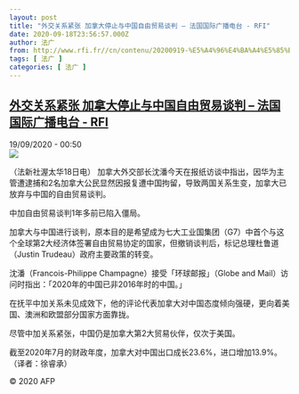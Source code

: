 ```yaml
---
layout: post
title: "外交关系紧张 加拿大停止与中国自由贸易谈判 – 法国国际广播电台 - RFI"
date: 2020-09-18T23:56:57.000Z
author: 法广
from: http://www.rfi.fr//cn/contenu/20200919-%E5%A4%96%E4%BA%A4%E5%85%B3%E7%B3%BB%E7%B4%A7%E5%BC%A0-%E5%8A%A0%E6%8B%BF%E5%A4%A7%E5%81%9C%E6%AD%A2%E4%B8%8E%E4%B8%AD%E5%9B%BD%E8%87%AA%E7%94%B1%E8%B4%B8%E6%98%93%E8%B0%88%E5%88%A4
tags: [ 法广 ]
categories: [ 法广 ]
---
```

<!--1600473417000-->
[外交关系紧张 加拿大停止与中国自由贸易谈判 – 法国国际广播电台 - RFI](http://www.rfi.fr//cn/contenu/20200919-%E5%A4%96%E4%BA%A4%E5%85%B3%E7%B3%BB%E7%B4%A7%E5%BC%A0-%E5%8A%A0%E6%8B%BF%E5%A4%A7%E5%81%9C%E6%AD%A2%E4%B8%8E%E4%B8%AD%E5%9B%BD%E8%87%AA%E7%94%B1%E8%B4%B8%E6%98%93%E8%B0%88%E5%88%A4)
------

<div>
<div>19/09/2020 - 00:50</div><img src="https://s.rfi.fr/media/display/ed32bc08-fa02-11ea-9c7a-005056bff430/w:310/p:16x9/eco0003b.200919065001.jpg"><div class="t-content__body u-clearfix">            <p>（法新社渥太华18日电）    加拿大外交部长沈潘今天在报纸访谈中指出，因华为主管遭逮捕和2名加拿大公民显然因报复遭中国拘留，导致两国关系生变，加拿大已放弃与中国的自由贸易谈判。</p><p>    中加自由贸易谈判1年多前已陷入僵局。</p><p>    加拿大与中国进行谈判，原本目的是希望成为七大工业国集团（G7）中首个与这个全球第2大经济体签署自由贸易协定的国家，但撤销谈判后，标记总理杜鲁道（Justin Trudeau）政府主要政策的转变。</p><p>    沈潘（Francois-Philippe Champagne）接受「环球邮报」（Globe and Mail）访问时指出：「2020年的中国已非2016年时的中国。」</p><p>    在抚平中加关系未见成效下，他的评论代表加拿大对中国态度倾向强硬，更向着美国、澳洲和欧盟部分国家方面靠拢。</p><p>    尽管中加关系紧张，中国仍是加拿大第2大贸易伙伴，仅次于美国。</p><p>    截至2020年7月的财政年度，加拿大对中国出口成长23.6%，进口增加13.9%。（译者：徐睿承）</p>            <p class="t-copyright">© 2020 AFP</p>        </div>
</div>
